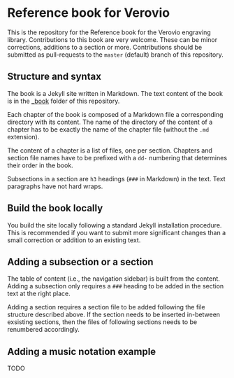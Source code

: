 # Reference book for Verovio

This is the repository for the Reference book for the Verovio engraving library. Contributions to this book are very welcome. These can be minor corrections, additions to a section or more. Contributions should be submitted as pull-requests to the `master` (default) branch of this repository.

## Structure and syntax

The book is a Jekyll site written in Markdown. The text content of the book is in the [_book](./_book) folder of this repository.

Each chapter of the book is composed of a Markdown file a corresponding directory with its content. The name of the directory of the content of a chapter has to be exactly the name of the chapter file (without the `.md` extension).

The content of a chapter is a list of files, one per section. Chapters and section file names have to be prefixed with a `dd-` numbering that determines their order in the book.

Subsections in a section are `h3` headings (`###` in Markdown) in the text. Text paragraphs have not hard wraps.

## Build the book locally

You build the site locally following a standard Jekyll installation procedure. This is recommended if you want to submit more significant changes than a small correction or addition to an existing text.

## Adding a subsection or a section

The table of content (i.e., the navigation sidebar) is built from the content. Adding a subsection only requires a `###` heading to be added in the section text at the right place.

Adding a section requires a section file to be added following the file structure described above. If the section needs to be inserted in-between exsisting sections, then the files of following sections needs to be renumbered accordingly.

## Adding a music notation example

TODO
